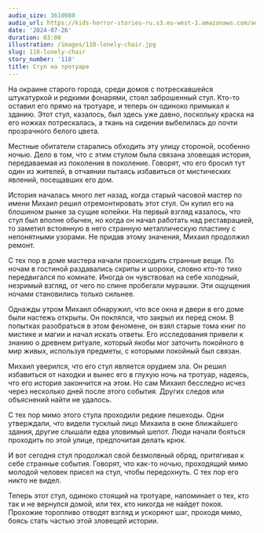 ```yaml
---
audio_size: 3610080
audio_url: https://kids-horror-stories-ru.s3.eu-west-1.amazonaws.com/audio/118-lonely-chair.mp3
date: '2024-07-26'
duration: 03:00
illustration: /images/118-lonely-chair.jpg
slug: 118-lonely-chair
story_number: '118'
title: Стул на тротуаре
---
```


На окраине старого города, среди домов с потрескавшейся штукатуркой и редкими фонарями, стоял заброшенный стул. Кто-то оставил его прямо на тротуаре, и теперь он одиноко примыкал к зданию. Этот стул, казалось, был здесь уже давно, поскольку краска на его ножках потрескалась, а ткань на сидении выбелилась до почти прозрачного белого цвета.

Местные обитатели старались обходить эту улицу стороной, особенно ночью. Дело в том, что с этим стулом была связана зловещая история, передаваемая из поколения в поколение. Говорят, что его бросил тут один из жителей, в отчаянии пытаясь избавиться от мистических явлений, посещавших его дом.

История началась много лет назад, когда старый часовой мастер по имени Михаил решил отремонтировать этот стул. Он купил его на блошином рынке за сущие копейки. На первый взгляд казалось, что стул был вполне обычен, но когда он начал работать над реставрацией, то заметил встоянную в него странную металлическую пластину с непонятными узорами. Не придав этому значения, Михаил продолжил ремонт.

С тех пор в доме мастера начали происходить странные вещи. По ночам в гостиной раздавались скрипы и шорохи, словно кто-то тихо передвигался по комнате. Иногда он чувствовал на себе холодный, незримый взгляд, от чего по спине пробегали мурашки. Эти ощущения ночами становились только сильнее.

Однажды утром Михаил обнаружил, что все окна и двери в его доме были настежь открыты. Он поклялся, что закрыл их перед сном. В попытках разобраться в этом феномене, он взял старые тома книг по мистике и магии и начал искать ответы. Его исследования привели к знанию о древнем ритуале, который якобы мог заточить покойного в мир живых, используя предметы, с которыми покойный был связан.

Михаил уверился, что его стул является орудием зла. Он решил избавиться от находки и вынес его в глухую ночь на тротуар, надеясь, что его история закончится на этом. Но сам Михаил бесследно исчез через несколько дней после этого события. Других следов или объяснений найти не удалось.

С тех пор мимо этого стула проходили редкие пешеходы. Одни утверждали, что видели тусклый лицо Михаила в окне ближайшего здания, другие слышали едва уловимый шепот. Люди начали бояться проходить по этой улице, предпочитая делать крюк.

И вот сегодня стул продолжал свой безмолвный обряд, притягивая к себе странные события. Говорят, что как-то ночью, проходящий мимо молодой человек присел на стул, чтобы передохнуть. С тех пор его никто не видел.

Теперь этот стул, одиноко стоящий на тротуаре, напоминает о тех, кто так и не вернулся домой, или тех, кто никогда не найдет покоя. Прохожие торопливо отводят взгляд и ускоряют шаг, проходя мимо, боясь стать частью этой зловещей истории.